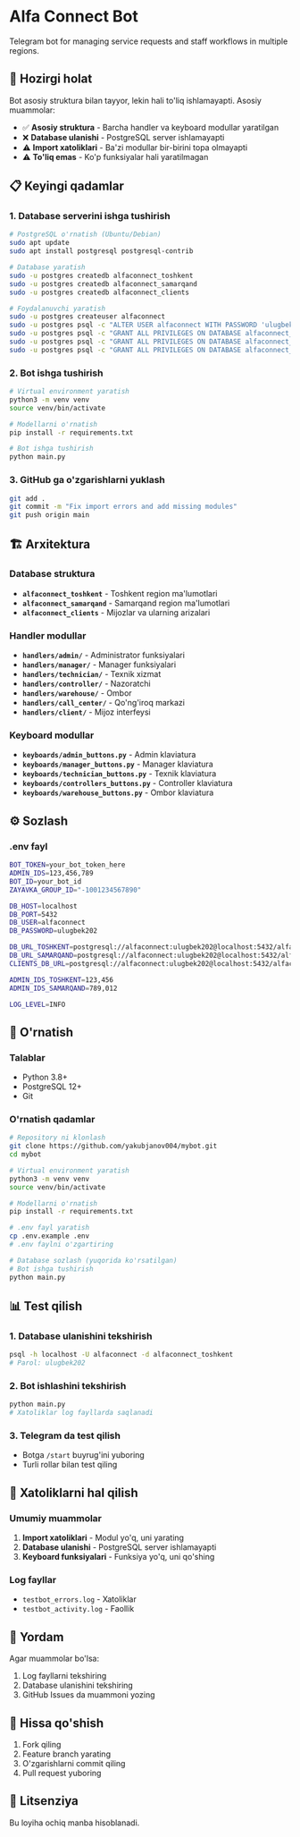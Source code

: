# Alfa Connect Bot

Telegram bot for managing service requests and staff workflows in multiple regions.

## 🚀 Hozirgi holat

Bot asosiy struktura bilan tayyor, lekin hali to'liq ishlamayapti. Asosiy muammolar:

- ✅ **Asosiy struktura** - Barcha handler va keyboard modullar yaratilgan
- ❌ **Database ulanishi** - PostgreSQL server ishlamayapti
- ⚠️ **Import xatoliklari** - Ba'zi modullar bir-birini topa olmayapti
- ⚠️ **To'liq emas** - Ko'p funksiyalar hali yaratilmagan

## 📋 Keyingi qadamlar

### 1. Database serverini ishga tushirish
```bash
# PostgreSQL o'rnatish (Ubuntu/Debian)
sudo apt update
sudo apt install postgresql postgresql-contrib

# Database yaratish
sudo -u postgres createdb alfaconnect_toshkent
sudo -u postgres createdb alfaconnect_samarqand
sudo -u postgres createdb alfaconnect_clients

# Foydalanuvchi yaratish
sudo -u postgres createuser alfaconnect
sudo -u postgres psql -c "ALTER USER alfaconnect WITH PASSWORD 'ulugbek202';"
sudo -u postgres psql -c "GRANT ALL PRIVILEGES ON DATABASE alfaconnect_toshkent TO alfaconnect;"
sudo -u postgres psql -c "GRANT ALL PRIVILEGES ON DATABASE alfaconnect_samarqand TO alfaconnect;"
sudo -u postgres psql -c "GRANT ALL PRIVILEGES ON DATABASE alfaconnect_clients TO alfaconnect;"
```

### 2. Bot ishga tushirish
```bash
# Virtual environment yaratish
python3 -m venv venv
source venv/bin/activate

# Modellarni o'rnatish
pip install -r requirements.txt

# Bot ishga tushirish
python main.py
```

### 3. GitHub ga o'zgarishlarni yuklash
```bash
git add .
git commit -m "Fix import errors and add missing modules"
git push origin main
```

## 🏗️ Arxitektura

### Database struktura
- **`alfaconnect_toshkent`** - Toshkent region ma'lumotlari
- **`alfaconnect_samarqand`** - Samarqand region ma'lumotlari  
- **`alfaconnect_clients`** - Mijozlar va ularning arizalari

### Handler modullar
- **`handlers/admin/`** - Administrator funksiyalari
- **`handlers/manager/`** - Manager funksiyalari
- **`handlers/technician/`** - Texnik xizmat
- **`handlers/controller/`** - Nazoratchi
- **`handlers/warehouse/`** - Ombor
- **`handlers/call_center/`** - Qo'ng'iroq markazi
- **`handlers/client/`** - Mijoz interfeysi

### Keyboard modullar
- **`keyboards/admin_buttons.py`** - Admin klaviatura
- **`keyboards/manager_buttons.py`** - Manager klaviatura
- **`keyboards/technician_buttons.py`** - Texnik klaviatura
- **`keyboards/controllers_buttons.py`** - Controller klaviatura
- **`keyboards/warehouse_buttons.py`** - Ombor klaviatura

## ⚙️ Sozlash

### .env fayl
```bash
BOT_TOKEN=your_bot_token_here
ADMIN_IDS=123,456,789
BOT_ID=your_bot_id
ZAYAVKA_GROUP_ID="-1001234567890"

DB_HOST=localhost
DB_PORT=5432
DB_USER=alfaconnect
DB_PASSWORD=ulugbek202

DB_URL_TOSHKENT=postgresql://alfaconnect:ulugbek202@localhost:5432/alfaconnect_toshkent
DB_URL_SAMARQAND=postgresql://alfaconnect:ulugbek202@localhost:5432/alfaconnect_samarqand
CLIENTS_DB_URL=postgresql://alfaconnect:ulugbek202@localhost:5432/alfaconnect_clients

ADMIN_IDS_TOSHKENT=123,456
ADMIN_IDS_SAMARQAND=789,012

LOG_LEVEL=INFO
```

## 🔧 O'rnatish

### Talablar
- Python 3.8+
- PostgreSQL 12+
- Git

### O'rnatish qadamlar
```bash
# Repository ni klonlash
git clone https://github.com/yakubjanov004/mybot.git
cd mybot

# Virtual environment yaratish
python3 -m venv venv
source venv/bin/activate

# Modellarni o'rnatish
pip install -r requirements.txt

# .env fayl yaratish
cp .env.example .env
# .env faylni o'zgartiring

# Database sozlash (yuqorida ko'rsatilgan)
# Bot ishga tushirish
python main.py
```

## 📊 Test qilish

### 1. Database ulanishini tekshirish
```bash
psql -h localhost -U alfaconnect -d alfaconnect_toshkent
# Parol: ulugbek202
```

### 2. Bot ishlashini tekshirish
```bash
python main.py
# Xatoliklar log fayllarda saqlanadi
```

### 3. Telegram da test qilish
- Botga `/start` buyrug'ini yuboring
- Turli rollar bilan test qiling

## 🐛 Xatoliklarni hal qilish

### Umumiy muammolar
1. **Import xatoliklari** - Modul yo'q, uni yarating
2. **Database ulanishi** - PostgreSQL server ishlamayapti
3. **Keyboard funksiyalari** - Funksiya yo'q, uni qo'shing

### Log fayllar
- `testbot_errors.log` - Xatoliklar
- `testbot_activity.log` - Faollik

## 📝 Yordam

Agar muammolar bo'lsa:
1. Log fayllarni tekshiring
2. Database ulanishini tekshiring
3. GitHub Issues da muammoni yozing

## 🤝 Hissa qo'shish

1. Fork qiling
2. Feature branch yarating
3. O'zgarishlarni commit qiling
4. Pull request yuboring

## 📄 Litsenziya

Bu loyiha ochiq manba hisoblanadi.